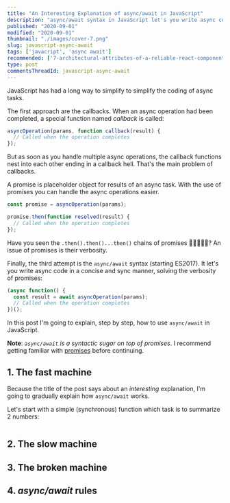 ```yaml
---
title: "An Interesting Explanation of async/await in JavaScript"
description: "async/await syntax in JavaScript let's you write async code in a sync way."
published: "2020-09-01"
modified: "2020-09-01"
thumbnail: "./images/cover-7.png"
slug: javascript-async-await
tags: ['javacript', 'async await']
recommended: ['7-architectural-attributes-of-a-reliable-react-component', 'the-art-of-writing-small-and-plain-functions']
type: post
commentsThreadId: javascript-async-await
---
```


JavaScript has had a long way to simplify to simplify the coding of async tasks.  

The first approach are the callbacks. When an async operation had been completed,
a special function named *callback* is called:

```javascript
asyncOperation(params, function callback(result) {
  // Called when the operation completes
});
```

But as soon as you handle multiple async operations, the callback functions nest into each other ending in a callback hell. That's the main problem of callbacks.  

A promise is placeholder object for results of an async task. With the use of promises you can handle the async operations easier.

```javascript
const promise = asyncOperation(params);

promise.then(function resolved(result) {
  // Called when the operation completes
});
```

Have you seen the  `.then().then()...then()` chains of promises 🚂🚃🚃🚃🚃?  An issue of promises is their verbosity.  

Finally, the third attempt is the `async/await` syntax (starting ES2017). It let's you write async code in a concise and sync manner, solving the verbosity of promises:    

```javascript
(async function() {
  const result = await asyncOperation(params);
  // Called when the operation completes
})();
```

In this post I'm going to explain, step by step, how to use `async/await` in JavaScript.  

**Note**: *`async/await` is a syntactic sugar on top of promises*. I recommend getting familiar with [promises](https://www.freecodecamp.org/news/javascript-promises-explained/) before continuing.  

## 1. The fast machine

Because the title of the post says about an *interesting* explanation, I'm going to gradually explain how `async/await` works.  

Let's start with a simple (synchronous) function which task is to summarize 2 numbers:

```javascript

```

## 2. The slow machine

## 3. The broken machine

## 4. *async/await* rules

